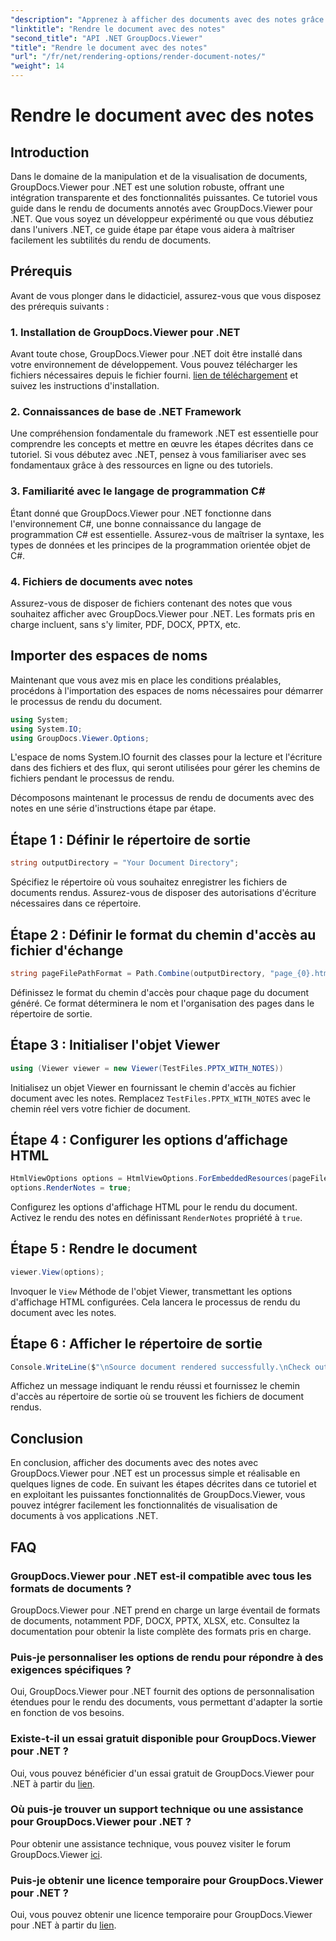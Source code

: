 ```yaml
---
"description": "Apprenez à afficher des documents avec des notes grâce à GroupDocs.Viewer pour .NET. Tutoriel étape par étape pour une intégration transparente dans vos applications .NET."
"linktitle": "Rendre le document avec des notes"
"second_title": "API .NET GroupDocs.Viewer"
"title": "Rendre le document avec des notes"
"url": "/fr/net/rendering-options/render-document-notes/"
"weight": 14
---
```


# Rendre le document avec des notes

## Introduction
Dans le domaine de la manipulation et de la visualisation de documents, GroupDocs.Viewer pour .NET est une solution robuste, offrant une intégration transparente et des fonctionnalités puissantes. Ce tutoriel vous guide dans le rendu de documents annotés avec GroupDocs.Viewer pour .NET. Que vous soyez un développeur expérimenté ou que vous débutiez dans l'univers .NET, ce guide étape par étape vous aidera à maîtriser facilement les subtilités du rendu de documents.
## Prérequis
Avant de vous plonger dans le didacticiel, assurez-vous que vous disposez des prérequis suivants :
### 1. Installation de GroupDocs.Viewer pour .NET
Avant toute chose, GroupDocs.Viewer pour .NET doit être installé dans votre environnement de développement. Vous pouvez télécharger les fichiers nécessaires depuis le fichier fourni. [lien de téléchargement](https://releases.groupdocs.com/viewer/net/) et suivez les instructions d'installation.
### 2. Connaissances de base de .NET Framework
Une compréhension fondamentale du framework .NET est essentielle pour comprendre les concepts et mettre en œuvre les étapes décrites dans ce tutoriel. Si vous débutez avec .NET, pensez à vous familiariser avec ses fondamentaux grâce à des ressources en ligne ou des tutoriels.
### 3. Familiarité avec le langage de programmation C#
Étant donné que GroupDocs.Viewer pour .NET fonctionne dans l'environnement C#, une bonne connaissance du langage de programmation C# est essentielle. Assurez-vous de maîtriser la syntaxe, les types de données et les principes de la programmation orientée objet de C#.
### 4. Fichiers de documents avec notes
Assurez-vous de disposer de fichiers contenant des notes que vous souhaitez afficher avec GroupDocs.Viewer pour .NET. Les formats pris en charge incluent, sans s'y limiter, PDF, DOCX, PPTX, etc.

## Importer des espaces de noms
Maintenant que vous avez mis en place les conditions préalables, procédons à l'importation des espaces de noms nécessaires pour démarrer le processus de rendu du document.

```csharp
using System;
using System.IO;
using GroupDocs.Viewer.Options;
```
L'espace de noms System.IO fournit des classes pour la lecture et l'écriture dans des fichiers et des flux, qui seront utilisées pour gérer les chemins de fichiers pendant le processus de rendu.

Décomposons maintenant le processus de rendu de documents avec des notes en une série d'instructions étape par étape.
## Étape 1 : Définir le répertoire de sortie
```csharp
string outputDirectory = "Your Document Directory";
```
Spécifiez le répertoire où vous souhaitez enregistrer les fichiers de documents rendus. Assurez-vous de disposer des autorisations d'écriture nécessaires dans ce répertoire.
## Étape 2 : Définir le format du chemin d'accès au fichier d'échange
```csharp
string pageFilePathFormat = Path.Combine(outputDirectory, "page_{0}.html");
```
Définissez le format du chemin d'accès pour chaque page du document généré. Ce format déterminera le nom et l'organisation des pages dans le répertoire de sortie.
## Étape 3 : Initialiser l'objet Viewer
```csharp
using (Viewer viewer = new Viewer(TestFiles.PPTX_WITH_NOTES))
```
Initialisez un objet Viewer en fournissant le chemin d'accès au fichier document avec les notes. Remplacez `TestFiles.PPTX_WITH_NOTES` avec le chemin réel vers votre fichier de document.
## Étape 4 : Configurer les options d’affichage HTML
```csharp
HtmlViewOptions options = HtmlViewOptions.ForEmbeddedResources(pageFilePathFormat);
options.RenderNotes = true;
```
Configurez les options d'affichage HTML pour le rendu du document. Activez le rendu des notes en définissant `RenderNotes` propriété à `true`.
## Étape 5 : Rendre le document
```csharp
viewer.View(options);
```
Invoquer le `View` Méthode de l'objet Viewer, transmettant les options d'affichage HTML configurées. Cela lancera le processus de rendu du document avec les notes.
## Étape 6 : Afficher le répertoire de sortie
```csharp
Console.WriteLine($"\nSource document rendered successfully.\nCheck output in {outputDirectory}.");
```
Affichez un message indiquant le rendu réussi et fournissez le chemin d'accès au répertoire de sortie où se trouvent les fichiers de document rendus.

## Conclusion
En conclusion, afficher des documents avec des notes avec GroupDocs.Viewer pour .NET est un processus simple et réalisable en quelques lignes de code. En suivant les étapes décrites dans ce tutoriel et en exploitant les puissantes fonctionnalités de GroupDocs.Viewer, vous pouvez intégrer facilement les fonctionnalités de visualisation de documents à vos applications .NET.
## FAQ
### GroupDocs.Viewer pour .NET est-il compatible avec tous les formats de documents ?
GroupDocs.Viewer pour .NET prend en charge un large éventail de formats de documents, notamment PDF, DOCX, PPTX, XLSX, etc. Consultez la documentation pour obtenir la liste complète des formats pris en charge.
### Puis-je personnaliser les options de rendu pour répondre à des exigences spécifiques ?
Oui, GroupDocs.Viewer pour .NET fournit des options de personnalisation étendues pour le rendu des documents, vous permettant d'adapter la sortie en fonction de vos besoins.
### Existe-t-il un essai gratuit disponible pour GroupDocs.Viewer pour .NET ?
Oui, vous pouvez bénéficier d'un essai gratuit de GroupDocs.Viewer pour .NET à partir du [lien](https://releases.groupdocs.com/).
### Où puis-je trouver un support technique ou une assistance pour GroupDocs.Viewer pour .NET ?
Pour obtenir une assistance technique, vous pouvez visiter le forum GroupDocs.Viewer [ici](https://forum.groupdocs.com/c/viewer/9).
### Puis-je obtenir une licence temporaire pour GroupDocs.Viewer pour .NET ?
Oui, vous pouvez obtenir une licence temporaire pour GroupDocs.Viewer pour .NET à partir du [lien](https://purchase.groupdocs.com/temporary-license/).